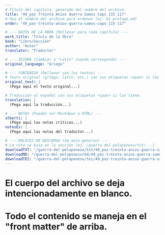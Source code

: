 ```yaml
---
# Título del capítulo, generado del nombre del archivo.
title: "49_paz Treinta Anios Guerra Samos Caps 115 117"
# Usa el nombre del archivo para ordenar (ej. 01-prologo.md)
order: "49_paz-treinta-anios-guerra-samos-caps-115-117"

# --- DATOS DE LA OBRA (Rellenar para cada capítulo) ---
work_title: "Título de la Obra"
book: "Libro/Sección"
author: "Autor"
translator: "Traductor"

# --- IDIOMA (Cambiar a "Latín" cuando corresponda) ---
original_language: "Griego"

# --- CONTENIDO (Rellenar con los textos) ---
# Texto original (griego, latín, etc.) con sus etiquetas <span> si las tiene.
original_text: |
  (Pega aquí el texto original...)

# Traducción al español con sus etiquetas <span> si las tiene.
translation: |
  (Pega aquí la traducción...)

# --- NOTAS (Pueden ser Markdown o HTML) ---
alberti: |
  (Pega aquí las notas críticas...)
notesEs: |
  (Pega aquí las notas del traductor...)

# --- ENLACES DE DESCARGA (Se auto-generan) ---
# La ruta se basa en la sección (ej. /guerra-del-peloponeso/txt/...)
downloadTXT: "/guerra-del-peloponeso/txt/49_paz-treinta-anios-guerra-samos-caps-115-117.txt"
downloadMD: "/guerra-del-peloponeso/md/49_paz-treinta-anios-guerra-samos-caps-115-117.md"
downloadTEI: "/guerra-del-peloponeso/tei/49_paz-treinta-anios-guerra-samos-caps-115-117.xml"
---
```

# El cuerpo del archivo se deja intencionadamente en blanco.
# Todo el contenido se maneja en el "front matter" de arriba.